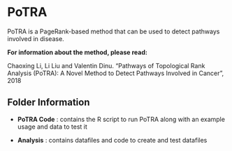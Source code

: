 # PoTRA 

PoTRA is a PageRank-based method that can be used to detect pathways involved in disease.

<b> For information about the method, please read: </b>

Chaoxing Li, Li Liu and Valentin Dinu. “Pathways of Topological Rank Analysis (PoTRA): A Novel Method to Detect Pathways Involved in Cancer”, 2018

## **Folder Information** ##
- **PoTRA Code** : contains the R script to run PoTRA along with an example usage and data to test it

- **Analysis** : contains datafiles and code to create and test datafiles

